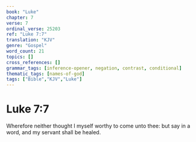 ```yaml
---
book: "Luke"
chapter: 7
verse: 7
ordinal_verse: 25203
ref: "Luke 7:7"
translation: "KJV"
genre: "Gospel"
word_count: 21
topics: []
cross_references: []
grammar_tags: [inference-opener, negation, contrast, conditional]
thematic_tags: [names-of-god]
tags: ["Bible","KJV","Luke"]
---
```


# Luke 7:7

Wherefore neither thought I myself worthy to come unto thee: but say in a word, and my servant shall be healed.
